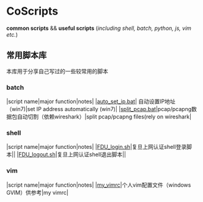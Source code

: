 # CoScripts
**common scripts** &amp;&amp; **useful scripts** (*including shell, batch, python, js, vim etc.*)

## 常用脚本库
本库用于分享自己写过的一些较常用的脚本

### batch 
|script name|major function|notes|
|[auto_set_ip.bat](https://github.com/wenfengshi/CoScripts/blob/master/batch/auto_set_ip.bat)| 自动设置IP地址（win7)|set IP address automatically (win7)|
|[split_pcap.bat](https://github.com/wenfengshi/CoScripts/blob/master/batch/split_pcap.bat)|pcap/pcapng数据包自动切割（依赖wireshark）|split pcap/pcapng files(rely on wireshark|

### shell
|script name|major function|notes|
|[FDU_login.sh](https://github.com/wenfengshi/CoScripts/blob/master/shell/FDU_login.sh)|复旦上网认证shell登录脚本||
|[FDU_logout.sh](https://github.com/wenfengshi/CoScripts/blob/master/shell/FDU_logout.sh)|复旦上网认证shell退出脚本||

### vim
|script name|major function|notes|
|[my_vimrc](https://github.com/wenfengshi/CoScripts/blob/master/vim/my_vimrc)|个人vim配置文件（windows GVIM）供参考|my vimrc|
